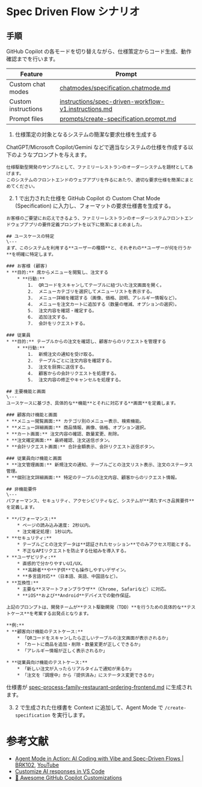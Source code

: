 # Spec Driven Flow シナリオ

## 手順

GitHub Copilot の各モードを切り替えながら、仕様策定からコード生成、動作確認までを行います。

| Feature             | Prompt                                                                                                                                                           |
| ------------------- | ---------------------------------------------------------------------------------------------------------------------------------------------------------------- |
| Custom chat modes   | [chatmodes/specification.chatmode.md](https://github.com/github/awesome-copilot/blob/main/chatmodes/specification.chatmode.md)                                   |
| Custom instructions | [instructions/spec-driven-workflow-v1.instructions.md](https://github.com/github/awesome-copilot/blob/main/instructions/spec-driven-workflow-v1.instructions.md) |
| Prompt files        | [prompts/create-specification.prompt.md](https://github.com/github/awesome-copilot/blob/main/prompts/create-specification.prompt.md)                             |

1. 仕様策定の対象となるシステムの簡潔な要求仕様を生成する

ChatGPT/Microsoft Copilot/Gemini などで適当なシステムの仕様を作成する以下のようなプロンプトを与えます。

```text
仕様駆動型開発のサンプルとして、ファミリーレストランのオーダーシステムを題材としてあげます。
このシステムのフロントエンドのウェブアプリを作るにあたり、適切な要求仕様を簡潔にまとめてください。
```

2. 1 で出力された仕様を GitHub Copilot の Custom Chat Mode (Specification) に入力し、フォーマットの要求仕様書を生成する。

```text
お客様のご要望にお応えできるよう、ファミリーレストランのオーダーシステムフロントエンドウェブアプリの要件定義プロンプトを以下に簡潔にまとめました。

## ユースケースの特定
\---
まず、このシステムを利用する**ユーザーの種類**と、それぞれの**ユーザーが何を行うか**を明確に特定します。

### お客様 (顧客)
* **目的:** 席からメニューを閲覧し、注文する
    * **行動:**
        1.  QRコードをスキャンしてテーブルに紐づいた注文画面を開く。
        2.  メニューカテゴリを選択してメニューリストを表示する。
        3.  メニュー詳細を確認する（画像、価格、説明、アレルギー情報など）。
        4.  メニューを注文カートに追加する（数量の増減、オプションの選択）。
        5.  注文内容を確認・確定する。
        6.  追加注文する。
        7.  会計をリクエストする。

### 従業員
* **目的:** テーブルからの注文を確認し、顧客からのリクエストを管理する
    * **行動:**
        1.  新規注文の通知を受け取る。
        2.  テーブルごとに注文内容を確認する。
        3.  注文を厨房に送信する。
        4.  顧客からの会計リクエストを処理する。
        5.  注文内容の修正やキャンセルを処理する。

## 主要機能と画面
\---
ユースケースに基づき、具体的な**機能**とそれに対応する**画面**を定義します。

### 顧客向け機能と画面
* **メニュー閲覧画面:** カテゴリ別のメニュー表示、検索機能。
* **メニュー詳細画面:** 商品情報、画像、価格、オプション選択。
* **カート画面:** 注文内容の確認、数量変更、削除。
* **注文確定画面:** 最終確認、注文送信ボタン。
* **会計リクエスト画面:** 合計金額表示、会計リクエスト送信ボタン。

### 従業員向け機能と画面
* **注文管理画面:** 新規注文の通知、テーブルごとの注文リスト表示、注文のステータス管理。
* **個別注文詳細画面:** 特定のテーブルの注文内容、顧客からのリクエスト情報。

## 非機能要件
\---
パフォーマンス、セキュリティ、アクセシビリティなど、システムが**満たすべき品質要件**を定義します。

* **パフォーマンス:**
    * ページの読み込み速度: 2秒以内。
    * 注文確定処理: 1秒以内。
* **セキュリティ:**
    * テーブルごとの注文データは**認証されたセッション**でのみアクセス可能とする。
    * 不正なAPIリクエストを防止する仕組みを導入する。
* **ユーザビリティ:**
    * 直感的で分かりやすいUI/UX。
    * **高齢者**や**子供**でも操作しやすいデザイン。
    * **多言語対応**（日本語、英語、中国語など）。
* **互換性:**
    * 主要な**スマートフォンブラウザ**（Chrome, Safariなど）に対応。
    * **iOS**および**Android**デバイスでの動作保証。

上記のプロンプトは、開発チームが**テスト駆動開発（TDD）**を行うための具体的な**テストケース**を考案する出発点となります。

**例:**
* **顧客向け機能のテストケース:**
    * 「QRコードをスキャンしたら正しいテーブルの注文画面が表示されるか」
    * 「カートに商品を追加・削除・数量変更が正しくできるか」
    * 「アレルギー情報が正しく表示されるか」

* **従業員向け機能のテストケース:**
    * 「新しい注文が入ったらリアルタイムで通知が来るか」
    * 「注文を『調理中』から『提供済み』にステータス変更できるか」
```

仕様書が [spec-process-family-restaurant-ordering-frontend.md](../../spec/spec-process-family-restaurant-ordering-frontend.md) に生成されます。

3. 2 で生成された仕様書を Context に追加して、Agent Mode で `/create-specification` を実行します。

# 参考文献

- [Agent Mode in Action: AI Coding with Vibe and Spec-Driven Flows | BRK102](https://build.microsoft.com/en-US/sessions/BRK102?source=sessions), [YouTube](https://www.youtube.com/watch?v=1DlNVROQ6DI)
- [Customize AI responses in VS Code](https://code.visualstudio.com/docs/copilot/copilot-customization)
- [🤖 Awesome GitHub Copilot Customizations](https://github.com/github/awesome-copilot)
